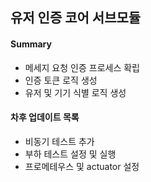 ## 유저 인증 코어 서브모듈 

#### Summary

- 메세지 요청 인증 프로세스 확립
- 인증 토큰 로직 생성
- 유저 및 기기 식별 로직 생성

#### 차후 업데이트 목록

- 비동기 테스트 추가
- 부하 테스트 설정 및 실행
- 프로메테우스 및 actuator 설정
